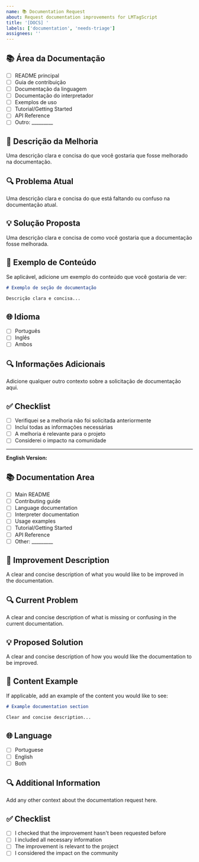 ```yaml
---
name: 📚 Documentation Request
about: Request documentation improvements for LMTagScript
title: '[DOCS] '
labels: ['documentation', 'needs-triage']
assignees: ''
---
```


## 📚 Área da Documentação

- [ ] README principal
- [ ] Guia de contribuição
- [ ] Documentação da linguagem
- [ ] Documentação do interpretador
- [ ] Exemplos de uso
- [ ] Tutorial/Getting Started
- [ ] API Reference
- [ ] Outro: _________

## 🎯 Descrição da Melhoria

Uma descrição clara e concisa do que você gostaria que fosse melhorado na documentação.

## 🔍 Problema Atual

Uma descrição clara e concisa do que está faltando ou confuso na documentação atual.

## 💡 Solução Proposta

Uma descrição clara e concisa de como você gostaria que a documentação fosse melhorada.

## 📝 Exemplo de Conteúdo

Se aplicável, adicione um exemplo do conteúdo que você gostaria de ver:

```markdown
# Exemplo de seção de documentação

Descrição clara e concisa...
```

## 🌐 Idioma

- [ ] Português
- [ ] Inglês
- [ ] Ambos

## 🔍 Informações Adicionais

Adicione qualquer outro contexto sobre a solicitação de documentação aqui.

## ✅ Checklist

- [ ] Verifiquei se a melhoria não foi solicitada anteriormente
- [ ] Incluí todas as informações necessárias
- [ ] A melhoria é relevante para o projeto
- [ ] Considerei o impacto na comunidade

---

**English Version:**

## 📚 Documentation Area

- [ ] Main README
- [ ] Contributing guide
- [ ] Language documentation
- [ ] Interpreter documentation
- [ ] Usage examples
- [ ] Tutorial/Getting Started
- [ ] API Reference
- [ ] Other: _________

## 🎯 Improvement Description

A clear and concise description of what you would like to be improved in the documentation.

## 🔍 Current Problem

A clear and concise description of what is missing or confusing in the current documentation.

## 💡 Proposed Solution

A clear and concise description of how you would like the documentation to be improved.

## 📝 Content Example

If applicable, add an example of the content you would like to see:

```markdown
# Example documentation section

Clear and concise description...
```

## 🌐 Language

- [ ] Portuguese
- [ ] English
- [ ] Both

## 🔍 Additional Information

Add any other context about the documentation request here.

## ✅ Checklist

- [ ] I checked that the improvement hasn't been requested before
- [ ] I included all necessary information
- [ ] The improvement is relevant to the project
- [ ] I considered the impact on the community 